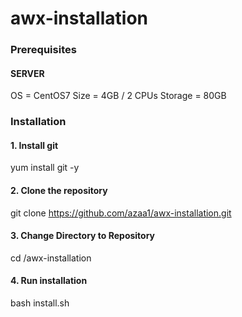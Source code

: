 # awx-installation

### Prerequisites

#### SERVER

OS = CentOS7
Size = 4GB / 2 CPUs
Storage = 80GB

### Installation

#### 1. Install git

yum install git -y

#### 2. Clone the repository

git clone https://github.com/azaa1/awx-installation.git

#### 3. Change Directory to Repository

cd  /awx-installation

#### 4. Run installation

bash install.sh 
